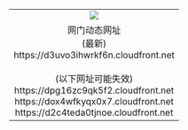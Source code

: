 ﻿<table>
  <tr></tr>
  <tr><td colspan=2 align=center><img src="https://d3uvo3ihwrkf6n.cloudfront.net/Up/oGate.jpg" /></td></tr>
  <tr><td colspan=2 align=center>网门动态网址<br/>(最新)
<br>https://d3uvo3ihwrkf6n.cloudfront.net
<br/><br/>(以下网址可能失效)
<br>https://dpg16zc9qk5f2.cloudfront.net
<br>https://dox4wfkyqx0x7.cloudfront.net
<br>https://d2c4teda0tjnoe.cloudfront.net
    </td>
  </tr>
</table>
